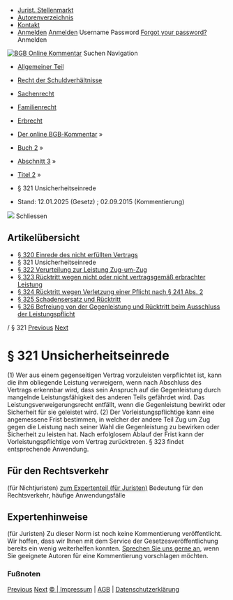   * [Jurist. Stellenmarkt](https://bgb.kommentar.de/Buch-2/Abschnitt-3/Titel-2/</job-board> "Jurist. Stellenmarkt")
  * [Autorenverzeichnis](https://bgb.kommentar.de/Buch-2/Abschnitt-3/Titel-2/</Autorenverzeichnis> "Autorenverzeichnis")
  * [Kontakt](https://bgb.kommentar.de/Buch-2/Abschnitt-3/Titel-2/</Kontakt>)
  * [Anmelden](https://bgb.kommentar.de/Buch-2/Abschnitt-3/Titel-2/<#login> "show login form") [Anmelden](https://bgb.kommentar.de/Buch-2/Abschnitt-3/Titel-2/<#> "hide login form") Username Password
[Forgot your password?](https://bgb.kommentar.de/Buch-2/Abschnitt-3/Titel-2/</user/forgotpassword>) Anmelden 


[![BGB Online Kommentar](https://bgb.kommentar.de/extension/bgb/design/bgb/images/logo.png)](https://bgb.kommentar.de/Buch-2/Abschnitt-3/Titel-2/</> "BGB Online Kommentar")
Suchen
Navigation
  * [Allgemeiner Teil](https://bgb.kommentar.de/Buch-2/Abschnitt-3/Titel-2/</Buch-1>)
  * [Recht der Schuldverhältnisse](https://bgb.kommentar.de/Buch-2/Abschnitt-3/Titel-2/</Buch-2>)
  * [Sachenrecht](https://bgb.kommentar.de/Buch-2/Abschnitt-3/Titel-2/</Buch-3>)
  * [Familienrecht](https://bgb.kommentar.de/Buch-2/Abschnitt-3/Titel-2/</Buch-4>)
  * [Erbrecht](https://bgb.kommentar.de/Buch-2/Abschnitt-3/Titel-2/</Buch-5>)


  * [Der online BGB-Kommentar](https://bgb.kommentar.de/Buch-2/Abschnitt-3/Titel-2/</>) »
  * [Buch 2](https://bgb.kommentar.de/Buch-2/Abschnitt-3/Titel-2/</Buch-2>) »
  * [Abschnitt 3](https://bgb.kommentar.de/Buch-2/Abschnitt-3/Titel-2/</Buch-2/Abschnitt-3>) »
  * [Titel 2](https://bgb.kommentar.de/Buch-2/Abschnitt-3/Titel-2/</Buch-2/Abschnitt-3/Titel-2>) »
  * § 321 Unsicherheitseinrede 
  * Stand: 12.01.2025 (Gesetz) ; 02.09.2015 (Kommentierung) 


![](https://vg01.met.vgwort.de/na/1c9909529ead4f509072c06d9081a7d5)
Schliessen 
## Artikelübersicht
  * [ § 320 Einrede des nicht erfüllten Vertrags ](https://bgb.kommentar.de/Buch-2/Abschnitt-3/Titel-2/</Buch-2/Abschnitt-3/Titel-2/Einrede-des-nicht-erfuellten-Vertrags>)
  * § 321 Unsicherheitseinrede 
  * [ § 322 Verurteilung zur Leistung Zug-um-Zug ](https://bgb.kommentar.de/Buch-2/Abschnitt-3/Titel-2/</Buch-2/Abschnitt-3/Titel-2/Verurteilung-zur-Leistung-Zug-um-Zug>)
  * [ § 323 Rücktritt wegen nicht oder nicht vertragsgemäß erbrachter Leistung ](https://bgb.kommentar.de/Buch-2/Abschnitt-3/Titel-2/</Buch-2/Abschnitt-3/Titel-2/Ruecktritt-wegen-nicht-oder-nicht-vertragsgemaess-erbrachter-Leistung>)
  * [ § 324 Rücktritt wegen Verletzung einer Pflicht nach § 241 Abs. 2 ](https://bgb.kommentar.de/Buch-2/Abschnitt-3/Titel-2/</Buch-2/Abschnitt-3/Titel-2/Ruecktritt-wegen-Verletzung-einer-Pflicht-nach-241-Abs.-2>)
  * [ § 325 Schadensersatz und Rücktritt ](https://bgb.kommentar.de/Buch-2/Abschnitt-3/Titel-2/</Buch-2/Abschnitt-3/Titel-2/Schadensersatz-und-Ruecktritt>)
  * [ § 326 Befreiung von der Gegenleistung und Rücktritt beim Ausschluss der Leistungspflicht ](https://bgb.kommentar.de/Buch-2/Abschnitt-3/Titel-2/</Buch-2/Abschnitt-3/Titel-2/Befreiung-von-der-Gegenleistung-und-Ruecktritt-beim-Ausschluss-der-Leistungspflicht>)


/ § 321 
[Previous](https://bgb.kommentar.de/Buch-2/Abschnitt-3/Titel-2/</Buch-2/Abschnitt-3/Titel-2/Einrede-des-nicht-erfuellten-Vertrags> "§ 320 Einrede des nicht erfüllten Vertrags") [Next](https://bgb.kommentar.de/Buch-2/Abschnitt-3/Titel-2/</Buch-2/Abschnitt-3/Titel-2/Verurteilung-zur-Leistung-Zug-um-Zug> "§ 322 Verurteilung zur Leistung Zug-um-Zug")
# § 321 Unsicherheitseinrede
(1) Wer aus einem gegenseitigen Vertrag vorzuleisten verpflichtet ist, kann die ihm obliegende Leistung verweigern, wenn nach Abschluss des Vertrags erkennbar wird, dass sein Anspruch auf die Gegenleistung durch mangelnde Leistungsfähigkeit des anderen Teils gefährdet wird. Das Leistungsverweigerungsrecht entfällt, wenn die Gegenleistung bewirkt oder Sicherheit für sie geleistet wird.
(2) Der Vorleistungspflichtige kann eine angemessene Frist bestimmen, in welcher der andere Teil Zug um Zug gegen die Leistung nach seiner Wahl die Gegenleistung zu bewirken oder Sicherheit zu leisten hat. Nach erfolglosem Ablauf der Frist kann der Vorleistungspflichtige vom Vertrag zurücktreten. § 323 findet entsprechende Anwendung.
## Für den Rechtsverkehr 
(für Nichtjuristen)
[zum Expertenteil (für Juristen)](https://bgb.kommentar.de/Buch-2/Abschnitt-3/Titel-2/<#expertenhinweise>)
Bedeutung für den Rechtsverkehr, häufige Anwendungsfälle
## Expertenhinweise
(für Juristen)
Zu dieser Norm ist noch keine Kommentierung veröffentlicht. Wir hoffen, dass wir Ihnen mit dem Service der Gesetzesveröffentlichung bereits ein wenig weiterhelfen konnten. [Sprechen Sie uns gerne an](https://bgb.kommentar.de/Buch-2/Abschnitt-3/Titel-2/</Kontakt>), wenn Sie geeignete Autoren für eine Kommentierung vorschlagen möchten. 
### Fußnoten
[Previous](https://bgb.kommentar.de/Buch-2/Abschnitt-3/Titel-2/</Buch-2/Abschnitt-3/Titel-2/Einrede-des-nicht-erfuellten-Vertrags> "§ 320 Einrede des nicht erfüllten Vertrags") [Next](https://bgb.kommentar.de/Buch-2/Abschnitt-3/Titel-2/</Buch-2/Abschnitt-3/Titel-2/Verurteilung-zur-Leistung-Zug-um-Zug> "§ 322 Verurteilung zur Leistung Zug-um-Zug")
[© | Impressum](https://bgb.kommentar.de/Buch-2/Abschnitt-3/Titel-2/</Kontakt>) | [AGB](https://bgb.kommentar.de/Buch-2/Abschnitt-3/Titel-2/</AGB>) | [Datenschutzerklärung](https://bgb.kommentar.de/Buch-2/Abschnitt-3/Titel-2/</Datenschutzerklaerung-fuer-Leser>)
